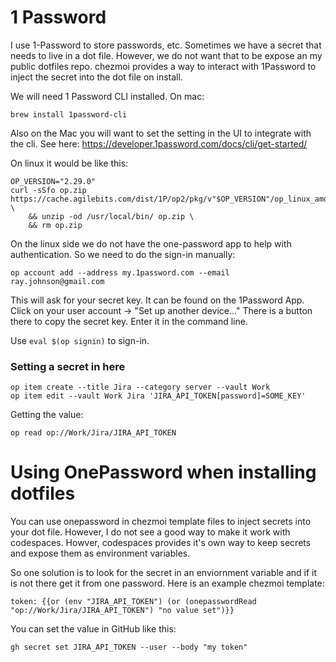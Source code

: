 # 1 Password

I use 1-Password to store passwords, etc.  Sometimes we have a secret that needs to live in 
a dot file.  However, we do not want that to be expose an my public dotfiles repo.
chezmoi provides a way to interact with 1Password to inject the secret into the dot file on install.

We will need 1 Password CLI installed.
On mac:
```
brew install 1password-cli
```
Also on the Mac you will want to set the setting in the UI to integrate with the cli.  See here:
https://developer.1password.com/docs/cli/get-started/


On linux it would be like this:
```
OP_VERSION="2.29.0"
curl -sSfo op.zip https://cache.agilebits.com/dist/1P/op2/pkg/v"$OP_VERSION"/op_linux_amd64_v"$OP_VERSION".zip \
    && unzip -od /usr/local/bin/ op.zip \
    && rm op.zip
```
On the linux side we do not have the one-password app to help with authentication.  So we need to do the sign-in manually:
```
op account add --address my.1password.com --email ray.johnson@gmail.com
```
This will ask for your secret key.  It can be found on the 1Password App.  Click on your user account -> "Set up another device..."
There is a button there to copy the secret key.  Enter it in the command line.

Use `eval $(op signin)` to sign-in.

### Setting a secret in here
```
op item create --title Jira --category server --vault Work
op item edit --vault Work Jira 'JIRA_API_TOKEN[password]=SOME_KEY'
```

Getting the value:
```
op read op://Work/Jira/JIRA_API_TOKEN
```

# Using OnePassword when installing dotfiles
You can use onepassword in chezmoi template files to inject secrets into your dot file.
However, I do not see a good way to make it work with codespaces.  Howver, codespaces
provides it's own way to keep secrets and expose them as environment variables.

So one solution is to look for the secret in an enviornment variable and if it is not
there get it from one password.  Here is an example chezmoi template:
```
token: {{or (env "JIRA_API_TOKEN") (or (onepasswordRead "op://Work/Jira/JIRA_API_TOKEN") "no value set")}}
```

You can set the value in GitHub like this:
```
gh secret set JIRA_API_TOKEN --user --body "my token"
```
